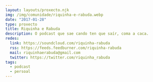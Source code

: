 ```yaml
---
layout: layouts/proxecto.njk
img: /img/comunidade/riquinha-e-rabuda.webp
date: "2017-01-28"
type: proxecto
title: Riquinha e Rabuda
description: O podcast que sae cando ten que saír, coma a caca.
redes:
  link: https://soundcloud.com/riquinha-rabuda
  rss: https://feeds.feedburner.com/riquinha-rabuda
  mail: riquinhaerabuda@gmail.com
  twitter: https://twitter.com/riquinha_rabuda
tags:
  - podcast
  - persoal
---
```

